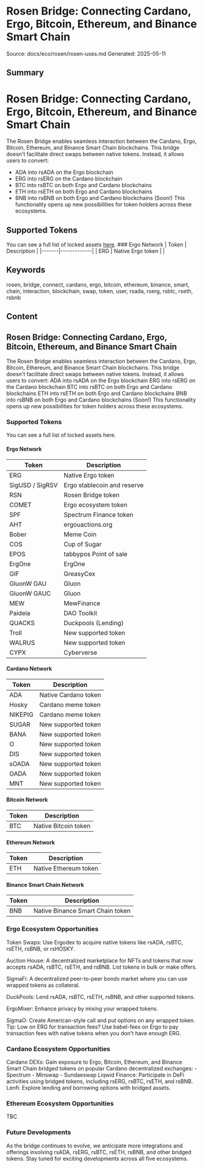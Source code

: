 # Rosen Bridge: Connecting Cardano, Ergo, Bitcoin, Ethereum, and Binance Smart Chain
Source: docs/eco/rosen/rosen-uses.md
Generated: 2025-05-11

## Summary
# Rosen Bridge: Connecting Cardano, Ergo, Bitcoin, Ethereum, and Binance Smart Chain

The Rosen Bridge enables seamless interaction between the Cardano, Ergo, Bitcoin, Ethereum, and Binance Smart Chain blockchains. This bridge doesn't facilitate direct swaps between native tokens. Instead, it allows users to convert:

- ADA into rsADA on the Ergo blockchain
- ERG into rsERG on the Cardano blockchain
- BTC into rsBTC on both Ergo and Cardano blockchains
- ETH into rsETH on both Ergo and Cardano blockchains
- BNB into rsBNB on both Ergo and Cardano blockchains (Soon!) This functionality opens up new possibilities for token holders across these ecosystems.

## Supported Tokens

You can see a full list of locked assets [here](https://app.rosen.tech/assets). ### Ergo Network
| Token | Description |
|-------|-------------|
| ERG   | Native Ergo token |
|

## Keywords
rosen, bridge, connect, cardano, ergo, bitcoin, ethereum, binance, smart, chain, interaction, blockchain, swap, token, user, rsada, rserg, rsbtc, rseth, rsbnb

## Content
## Rosen Bridge: Connecting Cardano, Ergo, Bitcoin, Ethereum, and Binance Smart Chain
The Rosen Bridge enables seamless interaction between the Cardano, Ergo, Bitcoin, Ethereum, and Binance Smart Chain blockchains. This bridge doesn't facilitate direct swaps between native tokens. Instead, it allows users to convert:
ADA into rsADA on the Ergo blockchain
ERG into rsERG on the Cardano blockchain
BTC into rsBTC on both Ergo and Cardano blockchains
ETH into rsETH on both Ergo and Cardano blockchains
BNB into rsBNB on both Ergo and Cardano blockchains (Soon!)
This functionality opens up new possibilities for token holders across these ecosystems.

### Supported Tokens
You can see a full list of locked assets here.

#### Ergo Network
| Token | Description |
|-------|-------------|
| ERG   | Native Ergo token |
| SigUSD / SigRSV | Ergo stablecoin and reserve |
| RSN   | Rosen Bridge token |
| COMET | Ergo ecosystem token |
| SPF   | Spectrum Finance token |
| AHT   | ergouactions.org |
| Bober | Meme Coin |
| COS   | Cup of Sugar |
| EPOS  | tabbypos Point of sale |
| ErgOne| ErgOne |
| GIF   | GreasyCex |
| GluonW GAU | Gluon |
| GluonW GAUC | Gluon |
| MEW   | MewFinance |
| Paideia | DAO Toolkit |
| QUACKS | Duckpools (Lending) |
| Troll | New supported token |
| WALRUS| New supported token |
| CYPX  | Cyberverse |

#### Cardano Network
| Token | Description |
|-------|-------------|
| ADA   | Native Cardano token |
| Hosky | Cardano meme token |
| NIKEPIG | Cardano meme token |
| SUGAR | New supported token |
| BANA  | New supported token |
| O     | New supported token |
| DIS   | New supported token |
| sOADA | New supported token |
| OADA  | New supported token |
| MNT   | New supported token |

#### Bitcoin Network
| Token | Description |
|-------|-------------|
| BTC   | Native Bitcoin token |

#### Ethereum Network
| Token | Description |
|-------|-------------|
| ETH   | Native Ethereum token |

#### Binance Smart Chain Network
| Token | Description |
|-------|-------------|
| BNB   | Native Binance Smart Chain token |

### Ergo Ecosystem Opportunities
Token Swaps: 
   Use Ergodex to acquire native tokens like rsADA, rsBTC, rsETH, rsBNB, or rsHOSKY.


Auction House: 
   A decentralized marketplace for NFTs and tokens that now accepts rsADA, rsBTC, rsETH, and rsBNB. List tokens in bulk or make offers.


SigmaFi:
   A decentralized peer-to-peer bonds market where you can use wrapped tokens as collateral.


DuckPools:
   Lend rsADA, rsBTC, rsETH, rsBNB, and other supported tokens.


ErgoMixer:
   Enhance privacy by mixing your wrapped tokens.


SigmaO:
   Create American-style call and put options on any wrapped token.
Tip: Low on ERG for transaction fees? Use babel-fees on Ergo to pay transaction fees with native tokens when you don't have enough ERG.

### Cardano Ecosystem Opportunities
Cardano DEXs: Gain exposure to Ergo, Bitcoin, Ethereum, and Binance Smart Chain bridged tokens on popular Cardano decentralized exchanges:
        - Spectrum
        - Minswap
        - Sundaeswap
Liqwid Finance:
   Participate in DeFi activities using bridged tokens, including rsERG, rsBTC, rsETH, and rsBNB.
Lenfi:
   Explore lending and borrowing options with bridged assets.

### Ethereum Ecosystem Opportunities
TBC

### Future Developments
As the bridge continues to evolve, we anticipate more integrations and offerings involving rsADA, rsERG, rsBTC, rsETH, rsBNB, and other bridged tokens. Stay tuned for exciting developments across all five ecosystems.
